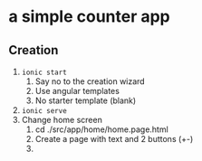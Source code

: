# a simple counter app

## Creation

1. `ionic start`
   1. Say no to the creation wizard
   2. Use angular templates
   3. No starter template (blank)
2. `ionic serve`
3. Change home screen
   1. cd ./src/app/home/home.page.html
   2. Create a page with text and 2 buttons (+-)
   3. 
